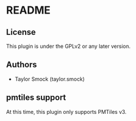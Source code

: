 README
======
## License
This plugin is under the GPLv2 or any later version.

## Authors
* Taylor Smock (taylor.smock)

## pmtiles support
At this time, this plugin only supports PMTiles v3.